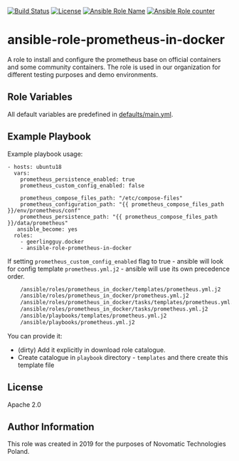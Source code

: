 [![Build Status](https://travis-ci.org/novomatic-tech/ansible-role-prometheus-in-docker.svg?branch=master)](https://travis-ci.org/novomatic-tech/ansible-role-prometheus-in-docker) [![License](https://img.shields.io/badge/license-Apache%202-green.svg)](https://github.com/novomatic-tech/ansible-role-prometheus-in-docker/blob/master/LICENSE) [![Ansible Role Name](https://img.shields.io/ansible/role/42983.svg)](https://galaxy.ansible.com/novomatic-tech/prometheus_in_docker) [![Ansible Role counter](https://img.shields.io/ansible/role/d/42983.svg)](https://galaxy.ansible.com/novomatic-tech/prometheus_in_docker)
# ansible-role-prometheus-in-docker
A role to install and configure the prometheus base on official containers and some community containers.
The role is used in our organization for different testing purposes and demo environments.


Role Variables
--------------

All default variables are predefined in [defaults/main.yml](defaults/main.yml).


Example Playbook
----------------

Example playbook usage:

```
- hosts: ubuntu18
  vars:
    prometheus_persistence_enabled: true
    prometheus_custom_config_enabled: false

    prometheus_compose_files_path: "/etc/compose-files"
    prometheus_configuration_path: "{{ prometheus_compose_files_path }}/env/prometheus/conf"
    prometheus_persistence_path: "{{ prometheus_compose_files_path }}/data/prometheus"
   ansible_become: yes
  roles:
    - geerlingguy.docker
    - ansible-role-prometheus-in-docker
```

If setting `prometheus_custom_config_enabled` flag to true - ansible will look for config template `prometheus.yml.j2` - ansible will use its own precedence order.
```bash
    /ansible/roles/prometheus_in_docker/templates/prometheus.yml.j2
    /ansible/roles/prometheus_in_docker/prometheus.yml.j2
    /ansible/roles/prometheus_in_docker/tasks/templates/prometheus.yml.j2
    /ansible/roles/prometheus_in_docker/tasks/prometheus.yml.j2
    /ansible/playbooks/templates/prometheus.yml.j2
    /ansible/playbooks/prometheus.yml.j2
```
You can provide it:
- (dirty) Add it explicitly in download role catalogue.
- Create catalogue in `playbook` directory - `templates` and there create this template file 

License
-------

Apache 2.0

Author Information
------------------

This role was created in 2019 for the purposes of Novomatic Technologies Poland.

